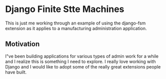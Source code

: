 # Django Finite Stte Machines
This is just me working through an example of using the
django-fsm extension as it applies to a manufacturing
administration application.

## Motivation
I"ve been building applications for various types of admin
work for a while and I realize this is something I need to
explore.  I really love working with Django and I would like
to adopt some of the really great extensions people have
built.
